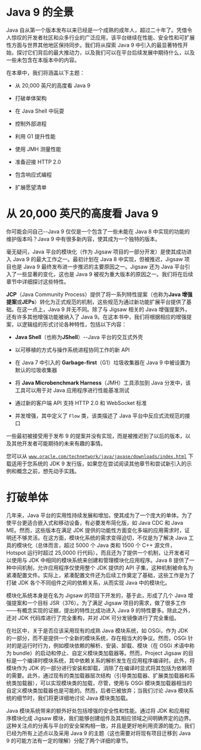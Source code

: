 # Java 9 的全景

Java 自从第一个版本发布以来已经是一个成熟的成年人，超过二十年了。凭借令人惊叹的开发者社区和众多行业的广泛应用，该平台继续在性能、安全性和可扩展性方面与世界其他地区保持同步。我们将从探索 Java 9 中引入的最显著特性开始，探讨它们背后的最大推动力，以及我们可以在平台后续发展中期待什么，以及一些未包含在本版本中的内容。

在本章中，我们将涵盖以下主题：

+   从 20,000 英尺的高度看 Java 9

+   打破单体架构

+   在 Java Shell 中玩耍

+   控制外部进程

+   利用 G1 提升性能

+   使用 JMH 测量性能

+   准备迎接 HTTP 2.0

+   包含响应式编程

+   扩展愿望清单

# 从 20,000 英尺的高度看 Java 9

你可能会问自己--Java 9 仅仅是一个包含了一些未能在 Java 8 中实现的功能的维护版本吗？Java 9 中有很多新内容，使其成为一个独特的版本。

毫无疑问，Java 平台的模块化（作为 Jigsaw 项目的一部分开发）是使其成功进入 Java 9 的最大工作之一。最初计划在 Java 8 中实现，但被推迟，Jigsaw 项目也是 Java 9 最终发布进一步推迟的主要原因之一。Jigsaw 还为 Java 平台引入了一些显著的变化，这也是 Java 9 被视为重大版本的原因之一。我们将在后续章节中详细探讨这些特性。

**JCP**（Java Community Process）提供了将一系列特性提案（也称为**Java 增强提案**或**JEPs**）转化为正式规范的机制，这些规范为通过新功能扩展平台提供了基础。在这一点上，Java 9 并无不同。除了与 Jigsaw 相关的 Java 增强提案外，还有许多其他增强功能被纳入了 Java 9。在这本书中，我们将根据相应的增强提案，以逻辑组的形式讨论各种特性，包括以下内容：

+   **Java Shell**（也称为**JShell**）--Java 平台的交互式外壳

+   以可移植的方式与操作系统进程协同工作的新 API

+   在 Java 7 中引入的 **Garbage-first**（G1）垃圾收集器在 Java 9 中被设置为默认的垃圾收集器

+   将 **Java Microbenchmark Harness**（JMH）工具添加到 Java 分发中，该工具可以用于对 Java 应用程序进行性能基准测试

+   通过新的客户端 API 支持 HTTP 2.0 和 WebSocket 标准

+   并发增强，其中定义了 `Flow` 类，该类描述了 Java 平台中反应式流规范的接口

一些最初被接受用于发布 9 的提案并没有实现，而是被推迟到了以后的版本，以及其他开发者可能期待的未来有趣的事情。

您可以从 [`www.oracle.com/technetwork/java/javase/downloads/index.html`](http://www.oracle.com/technetwork/java/javase/downloads/index.html) 下载适用于您系统的 JDK 9 发行版，如果您在尝试阅读其他章节和尝试新引入的示例和概念之前，想先动手实践。

# 打破单体

几年来，Java 平台的实用性持续发展和增加，使其成为了一个庞大的单体。为了使平台更适合嵌入式和移动设备，有必要发布简化版，如 Java CDC 和 Java ME。然而，这些版本在满足 JDK 提供的功能性方面变化多端的应用需求时，证明还不够灵活。在这方面，模块化系统的需求变得迫切，不仅是为了解决 Java 工具的模块化（总体而言，超过 5000 个 Java 类和 1500 个 C++ 源文件，Hotspot 运行时超过 25,0000 行代码），而且还为了提供一个机制，让开发者可以使用与 JDK 中相同的模块系统来创建和管理模块化应用程序。Java 8 提供了一种中间机制，允许应用程序仅使用整个 JDK 提供的 API 子集，这种机制被命名为紧凑配置文件。实际上，紧凑配置文件还为后续工作奠定了基础，这些工作是为了打破 JDK 各个不同组件之间的依赖关系，从而实现 Java 中的模块化。

模块化系统本身是在名为 Jigsaw 的项目下开发的，基于此，形成了几个 Java 增强提案和一个目标 JSR（376）。为了满足 Jigsaw 项目的需求，做了很多工作——有概念实现的证据，提出的特性比成功进入 Java 9 的特性要多。除此之外，还对 JDK 代码库进行了完全重构，并对 JDK 可分发镜像进行了完全重组。

在社区中，关于是否应该采用现有的成熟 Java 模块系统，如 OSGi，作为 JDK 的一部分，而不是提供一个全新的模块系统，存在相当大的争议。然而，OSGi 针对的是运行时行为，例如模块依赖的解析、安装、卸载、模块（在 OSGi 术语中称为 bundle）的启动和停止、自定义模块类加载器等。然而，Project Jigsaw 的目标是一个编译时模块系统，其中依赖关系的解析发生在应用程序编译时。此外，将模块作为 JDK 的一部分进行安装和卸载，消除了在编译时显式将其包括为依赖项的需要。此外，通过现有的类加载器层次结构（引导类加载器、扩展类加载器和系统类加载器），可以实现模块类的加载，尽管，使用与 OSGi 模块类加载器相当的自定义模块类加载器也是可能的。然而，后者已被放弃；当我们讨论 Java 模块系统的细节时，我们将更详细地讨论 Java 模块类加载。

Java 模块系统带来的额外好处包括增强的安全性和性能。通过将 JDK 和应用程序模块化成 Jigsaw 模块，我们能够创建组件及其相应领域之间明确界定的边界。这种关注点的分离与平台的安全架构相一致，并且是更好地利用资源的能力。我们已经为所有上述点以及采用 Java 9 的主题（这也需要对将现有项目迁移到 Java 9 的可能方法有一定的理解）分配了两个详细的章节。
